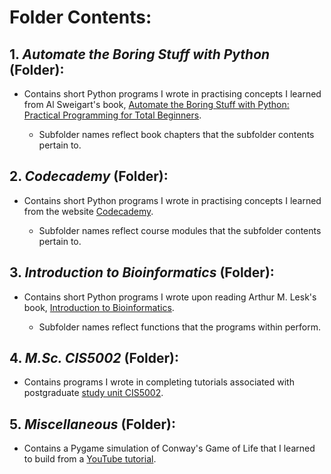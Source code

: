 # Folder Contents:

## 1. _Automate the Boring Stuff with Python_ (Folder):
- Contains short Python programs I wrote in practising concepts I learned from Al Sweigart's book, [Automate the Boring Stuff with Python: Practical Programming for Total Beginners](https://automatetheboringstuff.com/).

	- Subfolder names reflect book chapters that the subfolder contents pertain to. 

## 2. _Codecademy_ (Folder):
- Contains short Python programs I wrote in practising concepts I learned from the website [Codecademy](https://www.codecademy.com).

	- Subfolder names reflect course modules that the subfolder contents pertain to.

## 3. _Introduction to Bioinformatics_ (Folder):
- Contains short Python programs I wrote upon reading Arthur M. Lesk's book, [Introduction to Bioinformatics](https://global.oup.com/academic/product/introduction-to-bioinformatics-9780198794141?cc=mt&lang=en&).

	- Subfolder names reflect functions that the programs within perform.

## 4. _M.Sc. CIS5002_ (Folder):
- Contains programs I wrote in completing tutorials associated with postgraduate [study unit CIS5002](https://www.um.edu.mt/courses/studyunit/CIS5002).

## 5. _Miscellaneous_ (Folder):
- Contains a Pygame simulation of Conway's Game of Life that I learned to build from a [YouTube tutorial](https://www.youtube.com/watch?v=cRWg2SWuXtM).
